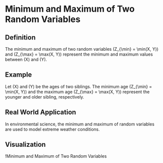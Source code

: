 # Minimum and Maximum of Two Random Variables

## Definition

The minimum and maximum of two random variables \(Z_{\min} = \min(X, Y)\) and \(Z_{\max} = \max(X, Y)\) represent the minimum and maximum values between \(X\) and \(Y\).

## Example

Let \(X\) and \(Y\) be the ages of two siblings. The minimum age \(Z_{\min} = \min(X, Y)\) and the maximum age \(Z_{\max} = \max(X, Y)\) represent the younger and older sibling, respectively.

## Real World Application

In environmental science, the minimum and maximum of random variables are used to model extreme weather conditions.

## Visualization

!Minimum and Maximum of Two Random Variables
